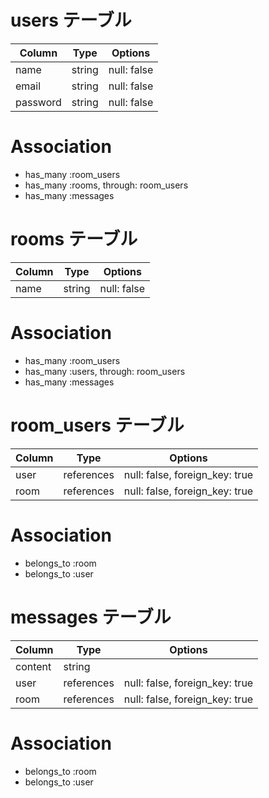 
# users テーブル
| Column   | Type   | Options     |
| -------- | ------ | ----------- |
| name     | string | null: false |
| email    | string | null: false |
| password | string | null: false |
# Association
- has_many :room_users
- has_many :rooms, through: room_users
- has_many :messages

# rooms テーブル
| Column | Type   | Options     |
| ------ | ------ | ----------- |
| name   | string | null: false |
# Association
- has_many :room_users
- has_many :users, through: room_users
- has_many :messages

# room_users テーブル
| Column | Type       | Options                        |
| ------ | ---------- | ------------------------------ |
| user   | references | null: false, foreign_key: true |
| room   | references | null: false, foreign_key: true |
# Association
- belongs_to :room
- belongs_to :user

# messages テーブル
| Column  | Type       | Options                        |
| ------- | ---------- | ------------------------------ |
| content | string     |                                |
| user    | references | null: false, foreign_key: true |
| room    | references | null: false, foreign_key: true |
# Association
- belongs_to :room
- belongs_to :user